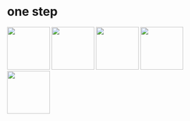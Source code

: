 <header>
<link rel="stylesheet" href="https://cdn.jsdelivr.net/gh/devicons/devicon@v2.14.0/devicon.min.css">
</header>
<body>
 <div>
 
 <i class="devicon-bash-plain"></i>
 <h1>one step </h1>
  <img src="https://cdn.jsdelivr.net/gh/devicons/devicon/icons/bash/bash-original.svg" width="100" height="100" />
  <img src="https://cdn.jsdelivr.net/gh/devicons/devicon/icons/foundation/foundation-original.svg" width="100" height="100" />
  <img src="https://cdn.jsdelivr.net/gh/devicons/devicon/icons/gcc/gcc-original.svg" width="100" height="100" />
  <img src="https://cdn.jsdelivr.net/gh/devicons/devicon/icons/raspberrypi/raspberrypi-original.svg" width="100" height="100" />
  <img src="https://cdn.jsdelivr.net/gh/devicons/devicon/icons/swift/swift-original.svg" width="100" height="100" />
</div>
</body>
 <!---
mainmoon/mainmoon is a ✨ special ✨ repository because its `README.md` (this file) appears on your GitHub profile.
You can click the Preview link to take a look at your changes.
--->
